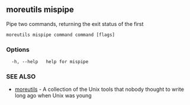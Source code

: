 ## moreutils mispipe

Pipe two commands, returning the exit status of the first

```
moreutils mispipe command command [flags]
```

### Options

```
  -h, --help   help for mispipe
```

### SEE ALSO

* [moreutils](moreutils.md)	 - A collection of the Unix tools that nobody thought to write long ago when Unix was young


